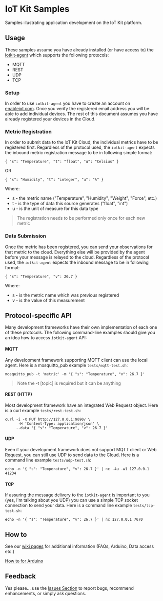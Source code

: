 # IoT Kit Samples

Samples illustrating application development on the IoT Kit platform. 

## Usage

These samples assume you have already installed (or have access to) the [iotkit-agent](https://github.com/enableiot/iotkit-agent) which supports the following protocols: 

* MQTT
* REST 
* UDP
* TCP

### Setup

In order to use `iotkit-agent` you have to create an account on [enableiot.com](http://enableiot.com). Once you verify the registered email address you will be able to add individual devices. The rest of this document assumes you have already registered your devices in the Cloud.

### Metric Registration 

In order to submit data to the IoT Kit Cloud, the individual metrics have to be registered first. Regardless of the protocol used, the `iotkit-agent` expects the inbound metric registration message to be in following simple format:

    { "s": "Temperature", "t": "float", "u": "Celsius" }
    
OR

    { "s": "Humidity", "t": "integer", "u": "%" }
    
Where:

* s - the metric name ("Temperature", "Humidity", "Weight", "Force", etc.)
* t - is the type of data this source generates ("float", "int")
* u - is the unit of measure for this data type

> The registration needs to be performed only once for each new metric

### Data Submission 

Once the metric has been registered, you can send your observations for that metric to the cloud. Everything else will be provided by the agent before your message is relayed to the cloud. Regardless of the protocol used, the `iotkit-agent` expects the inbound message to be in following format:

    { "s": "Temperature", "v": 26.7 }

Where:

* s - is the metric name which was previous registered
* v - is the value of this measurement

## Protocol-specific API

Many development frameworks have their own implementation of each one of these protocols. The following command-line examples should give you an idea how to access `iotkit-agent` API:

#### MQTT

Any development framework supporting MQTT client can use the local agent. Here is a mosquitto_pub example `tests/mqtt-test.sh`:

    mosquitto_pub -t 'metric' -m '{ "s": "Temperature", "v": 26.7 }'
                  
> Note the -t [topic] is required but it can be anything

#### REST (HTTP)

Most development framework have an integrated Web Request object. Here is a curl example `tests/rest-test.sh`:

    curl -i -X PUT http://127.0.0.1:9090/ \
    	  -H 'Content-Type: application/json' \
         --data '{ "s": "Temperature", "v": 26.7 }' 
         
#### UDP

Even if your development framework does not support MQTT client or Web Request, you can still use UDP to send data to the Cloud. Here is a command line example `tests/udp-test.sh`:

    echo -n '{ "s": "Temperature", "v": 26.7 }' | nc -4u -w1 127.0.0.1 41234
         
#### TCP

If assuring the message delivery to the `iotkit-agent` is important to you (yes, I'm talking about you UDP) you can use a simple TCP socket connection to send your data. Here is a command line example `tests/tcp-test.sh`:

    echo -n '{ "s": "Temperature", "v": 26.7 }' | nc 127.0.0.1 7070
        
## How to

See our [wiki pages](https://github.com/enableiot/iotkit-samples/wiki) for additional information (FAQs, Arduino, Data access etc.)

[How to for Arduino](https://github.com/enableiot/iotkit-samples/wiki/How-to-for-Arduino)

## Feedback 

Yes please... use the [Issues Section](https://github.com/enableiot/iotkit-samples/issues) to report bugs, recommend enhancements, or simply ask questions. 
